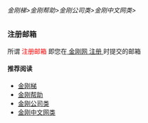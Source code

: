 ###### 金刚梯>金刚帮助>金刚公司类>金刚中文网类>
### 注册邮箱

所谓<font color="Red"> 注册邮箱 </font>即您在[ 金刚网 ](https://github.com/a2zitpro/web/blob/master/kksitecn.md)[ 注册 ](https://github.com/a2zitpro/web/blob/master/l2_reg.md)时提交的邮箱

#### 推荐阅读

- [金刚梯](https://github.com/a2zitpro/web/blob/master/dlb.md)
- [金刚帮助](https://github.com/a2zitpro/web/blob/master/list_helpkkvon.md)
- [金刚公司类](https://github.com/a2zitpro/web/blob/master/list_a2zitpro.md)
- [金刚中文网类](https://github.com/a2zitpro/web/blob/master/list_kksitecn.md)
